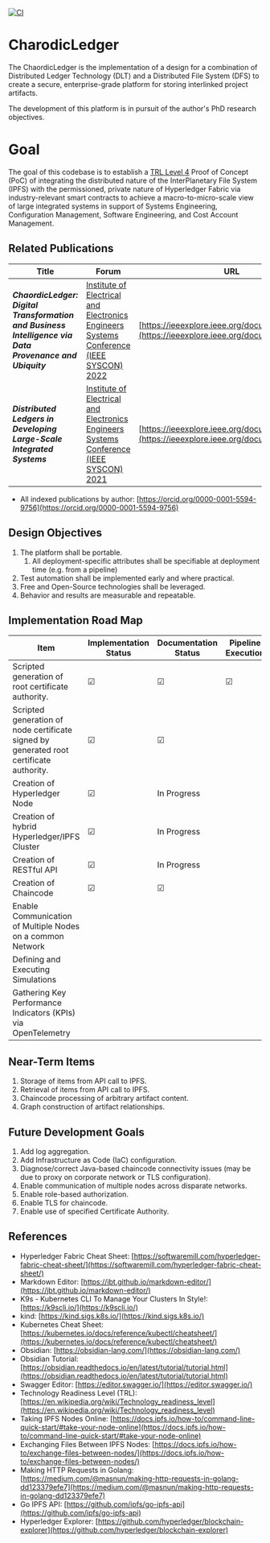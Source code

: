 [![CI](https://github.com/lmco/ChaordicLedger/actions/workflows/ci.yml/badge.svg)](https://github.com/lmco/ChaordicLedger/actions/workflows/ci.yml)

# CharodicLedger
The ChaordicLedger is the implementation of a design for a combination of Distributed Ledger Technology (DLT) and a Distributed File System (DFS) to create a secure, enterprise-grade platform for storing interlinked project artifacts.

The development of this platform is in pursuit of the author's PhD research objectives.

# Goal
The goal of this codebase is to establish a [TRL Level 4](https://en.wikipedia.org/wiki/Technology_readiness_level) Proof of Concept (PoC) of integrating the distributed nature of the InterPlanetary File System (IPFS) with the permissioned, private nature of Hyperledger Fabric via industry-relevant smart contracts to achieve a macro-to-micro-scale view of large integrated systems in support of Systems Engineering, Configuration Management, Software Engineering, and Cost Account Management.

## Related Publications
|Title|Forum|URL|
|---|---|---|
|***ChaordicLedger: Digital Transformation and Business Intelligence via Data Provenance and Ubiquity***|[Institute of Electrical and Electronics Engineers Systems Conference (IEEE SYSCON) 2022](https://2022.ieeesyscon.org)|[https://ieeexplore.ieee.org/document/9773812](https://ieeexplore.ieee.org/document/9773812)|
|***Distributed Ledgers in Developing Large-Scale Integrated Systems***|[Institute of Electrical and Electronics Engineers Systems Conference (IEEE SYSCON) 2021](https://2021.ieeesyscon.org)|[https://ieeexplore.ieee.org/document/9447136](https://ieeexplore.ieee.org/document/9447136)|
* All indexed publications by author: [https://orcid.org/0000-0001-5594-9756](https://orcid.org/0000-0001-5594-9756)

## Design Objectives
1. The platform shall be portable.
    1. All deployment-specific attributes shall be specifiable at deployment time (e.g. from a pipeline)
1. Test automation shall be implemented early and where practical.
1. Free and Open-Source technologies shall be leveraged.
1. Behavior and results are measurable and repeatable.

## Implementation Road Map
|Item|Implementation Status|Documentation Status|Pipeline Execution|
|---|---|---|---|
|Scripted generation of root certificate authority.|&#9745;|&#9745;|&#9745;|
|Scripted generation of node certificate signed by generated root certificate authority.|&#9745;|&#9745;||
|Creation of Hyperledger Node|&#9745;|In Progress|   |
|Creation of hybrid Hyperledger/IPFS Cluster|&#9745;|In Progress|   |
|Creation of RESTful API|&#9745;|In Progress||
|Creation of Chaincode|&#9745;|&#9745;|   |
|Enable Communication of Multiple Nodes on a common Network|   |   |   |
|Defining and Executing Simulations|   |   |   |
|Gathering Key Performance Indicators (KPIs) via OpenTelemetry|   |   |   |

## Near-Term Items
1. Storage of items from API call to IPFS.
1. Retrieval of items from API call to IPFS.
1. Chaincode processing of arbitrary artifact content.
1. Graph construction of artifact relationships.

## Future Development Goals
1. Add log aggregation.
1. Add Infrastructure as Code (IaC) configuration.
1. Diagnose/correct Java-based chaincode connectivity issues (may be due to proxy on corporate network or TLS configuration).
1. Enable communication of multiple nodes across disparate networks.
1. Enable role-based authorization.
1. Enable TLS for chaincode.
1. Enable use of specified Certificate Authority.

## References
* Hyperledger Fabric Cheat Sheet: [https://softwaremill.com/hyperledger-fabric-cheat-sheet/](https://softwaremill.com/hyperledger-fabric-cheat-sheet/)
* Markdown Editor: [https://jbt.github.io/markdown-editor/](https://jbt.github.io/markdown-editor/)
* K9s - Kubernetes CLI To Manage Your Clusters In Style!: [https://k9scli.io/](https://k9scli.io/)
* kind: [https://kind.sigs.k8s.io/](https://kind.sigs.k8s.io/)
* Kubernetes Cheat Sheet: [https://kubernetes.io/docs/reference/kubectl/cheatsheet/](https://kubernetes.io/docs/reference/kubectl/cheatsheet/)
* Obsidian: [https://obsidian-lang.com/](https://obsidian-lang.com/)
* Obsidian Tutorial: [https://obsidian.readthedocs.io/en/latest/tutorial/tutorial.html](https://obsidian.readthedocs.io/en/latest/tutorial/tutorial.html)
* Swagger Editor: [https://editor.swagger.io/](https://editor.swagger.io/)
* Technology Readiness Level (TRL): [https://en.wikipedia.org/wiki/Technology_readiness_level](https://en.wikipedia.org/wiki/Technology_readiness_level)
* Taking IPFS Nodes Online: [https://docs.ipfs.io/how-to/command-line-quick-start/#take-your-node-online](https://docs.ipfs.io/how-to/command-line-quick-start/#take-your-node-online)
* Exchanging Files Between IPFS Nodes: [https://docs.ipfs.io/how-to/exchange-files-between-nodes/](https://docs.ipfs.io/how-to/exchange-files-between-nodes/)
* Making HTTP Requests in Golang: [https://medium.com/@masnun/making-http-requests-in-golang-dd123379efe7](https://medium.com/@masnun/making-http-requests-in-golang-dd123379efe7)
* Go IPFS API: [https://github.com/ipfs/go-ipfs-api](https://github.com/ipfs/go-ipfs-api)
* Hyperledger Explorer: [https://github.com/hyperledger/blockchain-explorer](https://github.com/hyperledger/blockchain-explorer)
